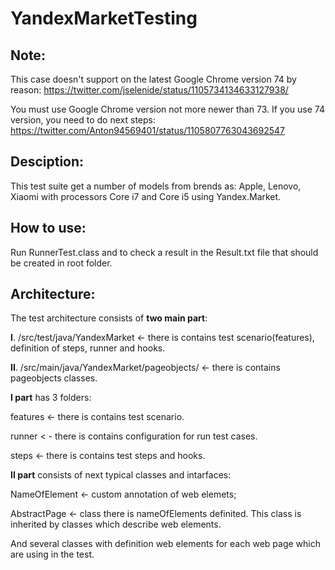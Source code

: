 # YandexMarketTesting
**Note**: 
---
This case doesn't support on the latest Google Chrome version 74 by reason: https://twitter.com/jselenide/status/1105734134633127938/

You must use Google Chrome version not more newer than 73. If you use 74 version, you need to do next steps:  https://twitter.com/Anton94569401/status/1105807763043692547 

**Desciption**:
---
This test suite get a number of models from brends as: Apple, Lenovo, Xiaomi with processors Core i7 and Core i5 using Yandex.Market.

**How to use**:
---
Run RunnerTest.class and to check a result in the Result.txt file that should be created in root folder. 

**Architecture**:
---
The test architecture consists of **two main part**:

**I**. /src/test/java/YandexMarket <- there is contains test scenario(features), definition of steps, runner and hooks.

**II**. /src/main/java/YandexMarket/pageobjects/ <- there is contains pageobjects classes.

**I part** has 3 folders:

features <- there is contains test scenario.

runner < - there is contains configuration for run test cases.

steps <- there is contains test steps and hooks.

**II part** consists of next typical classes and intarfaces:

NameOfElement <- custom annotation of web elemets;

AbstractPage <- class there is nameOfElements definited. This class is inherited by classes which describe web elements.

And several classes with definition web elements for each web page which are using in the test.

